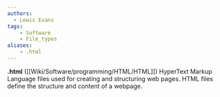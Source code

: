 ```yaml
---
authors:
  - Lewis Evans
tags:
    - Software
    - File_types
aliases:
    - .html
---
```

**.html** ([[Wiki/Software/programming/HTML/HTML]]) HyperText Markup Language files used for creating and structuring web pages. HTML files define the structure and content of a webpage.
